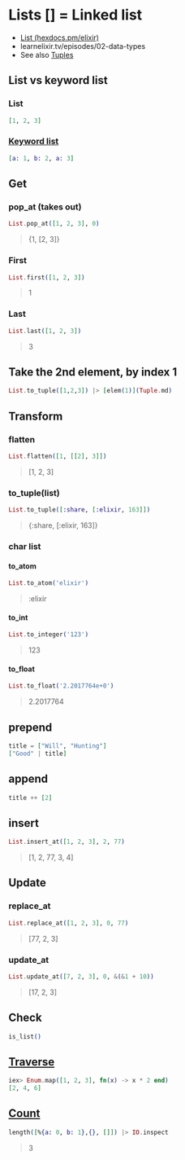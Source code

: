 # Lists [] = Linked list

* [List (hexdocs.pm/elixir)](https://hexdocs.pm/elixir/List.html)
* learnelixir.tv/episodes/02-data-types
* See also [Tuples](Tuple.md)

## List vs keyword list

### List

```ex
[1, 2, 3]
```

### [Keyword list](Keyword-list.md)

```ex
[a: 1, b: 2, a: 3]
```

## Get

### pop_at (takes out)

```ex
List.pop_at([1, 2, 3], 0)
```
> {1, [2, 3]}

### First

```ex
List.first([1, 2, 3])
```
> 1

### Last

```ex
List.last([1, 2, 3])
```
> 3

## Take the 2nd element, by index 1

```ex
List.to_tuple([1,2,3]) |> [elem(1)](Tuple.md)
```

## Transform

### flatten

```ex
List.flatten([1, [[2], 3]])
````
> [1, 2, 3]

### to_tuple(list)

```ex
List.to_tuple([:share, [:elixir, 163]])
```
> {:share, [:elixir, 163]}

### char list

#### to_atom

```ex
List.to_atom('elixir')
```
> :elixir

#### to_int

```ex
List.to_integer('123')
```
> 123

#### to_float

```ex
List.to_float('2.2017764e+0')
```
> 2.2017764

## prepend

```ex
title = ["Will", "Hunting"]
["Good" | title]
```

## append

```ex
title ++ [2]
```

## insert

```ex
List.insert_at([1, 2, 3], 2, 77)
```
> [1, 2, 77, 3, 4]

## Update

### replace_at

```ex
List.replace_at([1, 2, 3], 0, 77)
```
> [77, 2, 3]

### update_at

```ex
List.update_at([7, 2, 3], 0, &(&1 + 10))
```
> [17, 2, 3]

## Check

```ex
is_list()
```

## [Traverse](https://hexdocs.pm/elixir/Enum.html)

```ex
iex> Enum.map([1, 2, 3], fn(x) -> x * 2 end)
[2, 4, 6]
```

## [Count](https://stackoverflow.com/a/36685025)

```ex
length([%{a: 0, b: 1},{}, []]) |> IO.inspect
```
> 3

